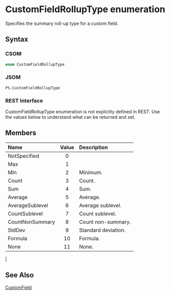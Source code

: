 [comment]: # (Name:CustomFieldRollupType)
[comment]: # (Type:Enum)
[comment]: # (Status:Verified)

# <a name="name"></a>CustomFieldRollupType enumeration

<a name="description"></a>Specifies the summary roll-up type for a custom field.

## <a name="syntax"></a>Syntax

### CSOM

```C#
enum CustomFieldRollupType 
```
### JSOM

```
PS.CustomFieldRollupType
```
### REST Interface

CustomFieldRollupType enumeration is not expliclity defined in REST.  Use the values below to understand what can be returned and set.

## <a name="members"></a>Members

<a name="enumMembers"></a>

|**Name**|**Value**|**Description**|
|:------ |:----: |:----- |
|<a name="NotSpecified"></a>NotSpecified|0||
|<a name="Max"></a>Max|1||
|<a name="Min"></a>Min|2| Minimum.|
|<a name="Count"></a>Count|3| Count.|
|<a name="Sum"></a>Sum|4| Sum.|
|<a name="Average"></a>Average|5| Average.|
|<a name="AverageSublevel"></a>AverageSublevel|6| Average sublevel.|
|<a name="CountSublevel"></a>CountSublevel|7| Count sublevel.|
|<a name="CountNonSummary"></a>CountNonSummary|8| Count non-summary.|
|<a name="StdDev"></a>StdDev|9| Standard deviation.|
|<a name="Formula"></a>Formula|10| Formula.|
|<a name="None"></a>None|11| None.
|

## <a name="seeAlso"></a>See Also

[CustomField](CustomField.md)<br/>
